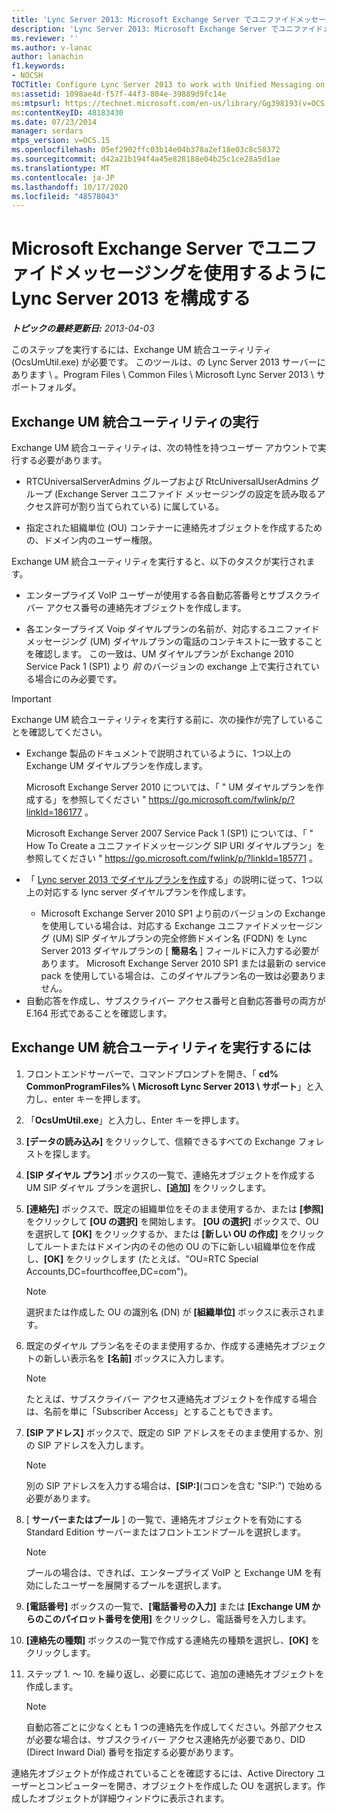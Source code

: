 ```yaml
---
title: 'Lync Server 2013: Microsoft Exchange Server でユニファイドメッセージングを使用するように Lync Server 2013 を構成する'
description: 'Lync Server 2013: Microsoft Exchange Server でユニファイドメッセージングを使用するように Lync Server 2013 を構成します。'
ms.reviewer: ''
ms.author: v-lanac
author: lanachin
f1.keywords:
- NOCSH
TOCTitle: Configure Lync Server 2013 to work with Unified Messaging on Microsoft Exchange Server
ms:assetid: 1098ae4d-f57f-44f3-804e-39889d9fc14e
ms:mtpsurl: https://technet.microsoft.com/en-us/library/Gg398193(v=OCS.15)
ms:contentKeyID: 48183430
ms.date: 07/23/2014
manager: serdars
mtps_version: v=OCS.15
ms.openlocfilehash: 05ef2902ffc03b14e04b378a2ef18e03c8c58372
ms.sourcegitcommit: d42a21b194f4a45e828188e04b25c1ce28a5d1ae
ms.translationtype: MT
ms.contentlocale: ja-JP
ms.lasthandoff: 10/17/2020
ms.locfileid: "48578043"
---
```

# <a name="configure-lync-server-2013-to-work-with-unified-messaging-on-microsoft-exchange-server"></a>Microsoft Exchange Server でユニファイドメッセージングを使用するように Lync Server 2013 を構成する

<div data-xmlns="http://www.w3.org/1999/xhtml">

<div class="topic" data-xmlns="http://www.w3.org/1999/xhtml" data-msxsl="urn:schemas-microsoft-com:xslt" data-cs="https://msdn.microsoft.com/">

<div data-asp="https://msdn2.microsoft.com/asp">



</div>

<div id="mainSection">

<div id="mainBody">

_**トピックの最終更新日:** 2013-04-03_

このステップを実行するには、Exchange UM 統合ユーティリティ (OcsUmUtil.exe) が必要です。 このツールは、の Lync Server 2013 サーバーにあります \\ 。Program Files \\ Common Files \\ Microsoft Lync Server 2013 \\ サポートフォルダ。

<div>

## <a name="running-the-exchange-um-integration-utility"></a>Exchange UM 統合ユーティリティの実行

Exchange UM 統合ユーティリティは、次の特性を持つユーザー アカウントで実行する必要があります。

  - RTCUniversalServerAdmins グループおよび RtcUniversalUserAdmins グループ (Exchange Server ユニファイド メッセージングの設定を読み取るアクセス許可が割り当てられている) に属している。

  - 指定された組織単位 (OU) コンテナーに連絡先オブジェクトを作成するための、ドメイン内のユーザー権限。

Exchange UM 統合ユーティリティを実行すると、以下のタスクが実行されます。

  - エンタープライズ VoIP ユーザーが使用する各自動応答番号とサブスクライバー アクセス番号の連絡先オブジェクトを作成します。

  - 各エンタープライズ Voip ダイヤルプランの名前が、対応するユニファイドメッセージング (UM) ダイヤルプランの電話のコンテキストに一致することを確認します。 この一致は、UM ダイヤルプランが Exchange 2010 Service Pack 1 (SP1) より *前* のバージョンの exchange 上で実行されている場合にのみ必要です。

> [!IMPORTANT]
> Exchange UM 統合ユーティリティを実行する前に、次の操作が完了していることを確認してください。
> <ul>
> <li><p>Exchange 製品のドキュメントで説明されているように、1つ以上の Exchange UM ダイヤルプランを作成します。</p>
> <p>Microsoft Exchange Server 2010 については、「 &quot; UM ダイヤルプランを作成する」を参照してください &quot; <a href="https://go.microsoft.com/fwlink/p/?linkid=186177">https://go.microsoft.com/fwlink/p/?linkId=186177</a> 。</p>
> <p>Microsoft Exchange Server 2007 Service Pack 1 (SP1) については、「 &quot; How To Create a ユニファイドメッセージング SIP URI ダイヤルプラン」を参照してください &quot; <a href="https://go.microsoft.com/fwlink/p/?linkid=185771">https://go.microsoft.com/fwlink/p/?linkId=185771</a> 。</p></li>
> <li><p>「 <a href="lync-server-2013-create-a-dial-plan.md">Lync server 2013 でダイヤルプランを作成</a>する」の説明に従って、1つ以上の対応する lync server ダイヤルプランを作成します。</p></li>
> <ul><li>Microsoft Exchange Server 2010 SP1 より前のバージョンの Exchange を使用している場合は、対応する Exchange ユニファイドメッセージング (UM) SIP ダイヤルプランの完全修飾ドメイン名 (FQDN) を Lync Server 2013 ダイヤルプランの [ <STRONG>簡易名</STRONG> ] フィールドに入力する必要があります。 Microsoft Exchange Server 2010 SP1 または最新の service pack を使用している場合は、このダイヤルプラン名の一致は必要ありません。</li></ul>
> <li>自動応答を作成し、サブスクライバー アクセス番号と自動応答番号の両方が E.164 形式であることを確認します。</li></ul>


<div>

## <a name="to-run-the-exchange-um-integration-utility"></a>Exchange UM 統合ユーティリティを実行するには

1.  フロントエンドサーバーで、コマンドプロンプトを開き、「 **cd% CommonProgramFiles% \\ Microsoft Lync Server 2013 \\ サポート**」と入力し、enter キーを押します。

2.  「**OcsUmUtil.exe**」と入力し、Enter キーを押します。

3.  **[データの読み込み]** をクリックして、信頼できるすべての Exchange フォレストを探します。

4.  **[SIP ダイヤル プラン]** ボックスの一覧で、連絡先オブジェクトを作成する UM SIP ダイヤル プランを選択し、**[追加]** をクリックします。

5.  **[連絡先]** ボックスで、既定の組織単位をそのまま使用するか、または **[参照]** をクリックして **[OU の選択]** を開始します。 **[OU の選択]** ボックスで、OU を選択して **[OK]** をクリックするか、または **[新しい OU の作成]** をクリックしてルートまたはドメイン内のその他の OU の下に新しい組織単位を作成し、**[OK]** をクリックします (たとえば、"OU=RTC Special Accounts,DC=fourthcoffee,DC=com")。
    
    <div>
    

    > [!NOTE]  
    > 選択または作成した OU の識別名 (DN) が <STRONG>[組織単位]</STRONG> ボックスに表示されます。

    
    </div>

6.  既定のダイヤル プラン名をそのまま使用するか、作成する連絡先オブジェクトの新しい表示名を **[名前]** ボックスに入力します。
    
    <div>
    

    > [!NOTE]  
    > たとえば、サブスクライバー アクセス連絡先オブジェクトを作成する場合は、名前を単に「Subscriber Access」とすることもできます。

    
    </div>

7.  **[SIP アドレス]** ボックスで、既定の SIP アドレスをそのまま使用するか、別の SIP アドレスを入力します。
    
    <div>
    

    > [!NOTE]  
    > 別の SIP アドレスを入力する場合は、<STRONG>[SIP:]</STRONG>(コロンを含む "SIP:") で始める必要があります。

    
    </div>

8.  [ **サーバーまたはプール** ] の一覧で、連絡先オブジェクトを有効にする Standard Edition サーバーまたはフロントエンドプールを選択します。
    
    <div>
    

    > [!NOTE]  
    > プールの場合は、できれば、エンタープライズ VoIP と Exchange UM を有効にしたユーザーを展開するプールを選択します。

    
    </div>

9.  **[電話番号]** ボックスの一覧で、**[電話番号の入力]** または **[Exchange UM からのこのパイロット番号を使用]** をクリックし、電話番号を入力します。

10. **[連絡先の種類]** ボックスの一覧で作成する連絡先の種類を選択し、**[OK]** をクリックします。

11. ステップ 1. ～ 10. を繰り返し、必要に応じて、追加の連絡先オブジェクトを作成します。
    
    <div>
    

    > [!NOTE]  
    > 自動応答ごとに少なくとも 1 つの連絡先を作成してください。外部アクセスが必要な場合は、サブスクライバー アクセス連絡先が必要であり、DID (Direct Inward Dial) 番号を指定する必要があります。

    
    </div>

</div>

連絡先オブジェクトが作成されていることを確認するには、Active Directory ユーザーとコンピューターを開き、オブジェクトを作成した OU を選択します。作成したオブジェクトが詳細ウィンドウに表示されます。

</div>

</div>

<span> </span>

</div>

</div>

</div>

